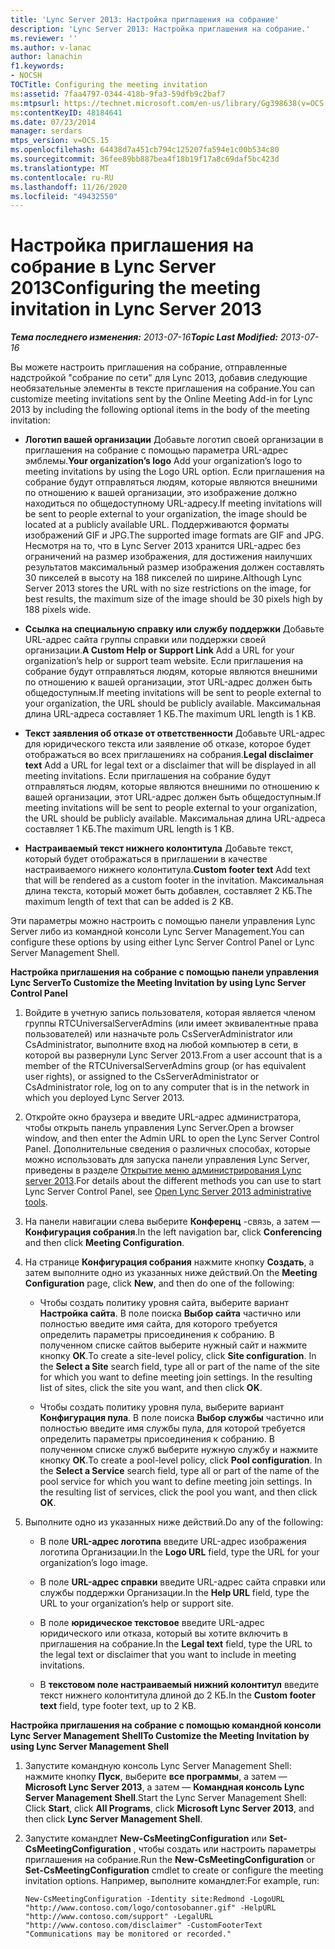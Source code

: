 ```yaml
---
title: 'Lync Server 2013: Настройка приглашения на собрание'
description: 'Lync Server 2013: Настройка приглашения на собрание.'
ms.reviewer: ''
ms.author: v-lanac
author: lanachin
f1.keywords:
- NOCSH
TOCTitle: Configuring the meeting invitation
ms:assetid: 7faa4797-0344-418b-9fa3-59dfb9c2baf7
ms:mtpsurl: https://technet.microsoft.com/en-us/library/Gg398638(v=OCS.15)
ms:contentKeyID: 48184641
ms.date: 07/23/2014
manager: serdars
mtps_version: v=OCS.15
ms.openlocfilehash: 64438d7a451cb794c125207fa594e1c00b534c80
ms.sourcegitcommit: 36fee89bb887bea4f18b19f17a8c69daf5bc423d
ms.translationtype: MT
ms.contentlocale: ru-RU
ms.lasthandoff: 11/26/2020
ms.locfileid: "49432550"
---
```

# <a name="configuring-the-meeting-invitation-in-lync-server-2013"></a><span data-ttu-id="20818-103">Настройка приглашения на собрание в Lync Server 2013</span><span class="sxs-lookup"><span data-stu-id="20818-103">Configuring the meeting invitation in Lync Server 2013</span></span>

<div data-xmlns="http://www.w3.org/1999/xhtml">

<div class="topic" data-xmlns="http://www.w3.org/1999/xhtml" data-msxsl="urn:schemas-microsoft-com:xslt" data-cs="https://msdn.microsoft.com/">

<div data-asp="https://msdn2.microsoft.com/asp">



</div>

<div id="mainSection">

<div id="mainBody"><span data-ttu-id="20818-104">

<span> </span></span><span class="sxs-lookup"><span data-stu-id="20818-104">

<span> </span></span></span>

<span data-ttu-id="20818-105">_**Тема последнего изменения:** 2013-07-16_</span><span class="sxs-lookup"><span data-stu-id="20818-105">_**Topic Last Modified:** 2013-07-16_</span></span>

<span data-ttu-id="20818-106">Вы можете настроить приглашения на собрание, отправленные надстройкой "собрание по сети" для Lync 2013, добавив следующие необязательные элементы в тексте приглашения на собрание.</span><span class="sxs-lookup"><span data-stu-id="20818-106">You can customize meeting invitations sent by the Online Meeting Add-in for Lync 2013 by including the following optional items in the body of the meeting invitation:</span></span>

  - <span data-ttu-id="20818-107">**Логотип вашей организации** Добавьте логотип своей организации в приглашения на собрание с помощью параметра URL-адрес эмблемы.</span><span class="sxs-lookup"><span data-stu-id="20818-107">**Your organization’s logo** Add your organization’s logo to meeting invitations by using the Logo URL option.</span></span> <span data-ttu-id="20818-108">Если приглашения на собрание будут отправляться людям, которые являются внешними по отношению к вашей организации, это изображение должно находиться по общедоступному URL-адресу.</span><span class="sxs-lookup"><span data-stu-id="20818-108">If meeting invitations will be sent to people external to your organization, the image should be located at a publicly available URL.</span></span> <span data-ttu-id="20818-109">Поддерживаются форматы изображений GIF и JPG.</span><span class="sxs-lookup"><span data-stu-id="20818-109">The supported image formats are GIF and JPG.</span></span> <span data-ttu-id="20818-110">Несмотря на то, что в Lync Server 2013 хранится URL-адрес без ограничений на размер изображения, для достижения наилучших результатов максимальный размер изображения должен составлять 30 пикселей в высоту на 188 пикселей по ширине.</span><span class="sxs-lookup"><span data-stu-id="20818-110">Although Lync Server 2013 stores the URL with no size restrictions on the image, for best results, the maximum size of the image should be 30 pixels high by 188 pixels wide.</span></span>

  - <span data-ttu-id="20818-111">**Ссылка на специальную справку или службу поддержки** Добавьте URL-адрес сайта группы справки или поддержки своей организации.</span><span class="sxs-lookup"><span data-stu-id="20818-111">**A Custom Help or Support Link** Add a URL for your organization’s help or support team website.</span></span> <span data-ttu-id="20818-112">Если приглашения на собрание будут отправляться людям, которые являются внешними по отношению к вашей организации, этот URL-адрес должен быть общедоступным.</span><span class="sxs-lookup"><span data-stu-id="20818-112">If meeting invitations will be sent to people external to your organization, the URL should be publicly available.</span></span> <span data-ttu-id="20818-113">Максимальная длина URL-адреса составляет 1 КБ.</span><span class="sxs-lookup"><span data-stu-id="20818-113">The maximum URL length is 1 KB.</span></span>

  - <span data-ttu-id="20818-114">**Текст заявления об отказе от ответственности** Добавьте URL-адрес для юридического текста или заявление об отказе, которое будет отображаться во всех приглашениях на собрания.</span><span class="sxs-lookup"><span data-stu-id="20818-114">**Legal disclaimer text** Add a URL for legal text or a disclaimer that will be displayed in all meeting invitations.</span></span> <span data-ttu-id="20818-115">Если приглашения на собрание будут отправляться людям, которые являются внешними по отношению к вашей организации, этот URL-адрес должен быть общедоступным.</span><span class="sxs-lookup"><span data-stu-id="20818-115">If meeting invitations will be sent to people external to your organization, the URL should be publicly available.</span></span> <span data-ttu-id="20818-116">Максимальная длина URL-адреса составляет 1 КБ.</span><span class="sxs-lookup"><span data-stu-id="20818-116">The maximum URL length is 1 KB.</span></span>

  - <span data-ttu-id="20818-117">**Настраиваемый текст нижнего колонтитула** Добавьте текст, который будет отображаться в приглашении в качестве настраиваемого нижнего колонтитула.</span><span class="sxs-lookup"><span data-stu-id="20818-117">**Custom footer text** Add text that will be rendered as a custom footer in the invitation.</span></span> <span data-ttu-id="20818-118">Максимальная длина текста, который может быть добавлен, составляет 2 КБ.</span><span class="sxs-lookup"><span data-stu-id="20818-118">The maximum length of text that can be added is 2 KB.</span></span>

<span data-ttu-id="20818-119">Эти параметры можно настроить с помощью панели управления Lync Server либо из командной консоли Lync Server Management.</span><span class="sxs-lookup"><span data-stu-id="20818-119">You can configure these options by using either Lync Server Control Panel or Lync Server Management Shell.</span></span>

<div>


<span data-ttu-id="20818-120">**Настройка приглашения на собрание с помощью панели управления Lync Server**</span><span class="sxs-lookup"><span data-stu-id="20818-120">**To Customize the Meeting Invitation by using Lync Server Control Panel**</span></span>

1.  <span data-ttu-id="20818-121">Войдите в учетную запись пользователя, которая является членом группы RTCUniversalServerAdmins (или имеет эквивалентные права пользователей) или назначьте роль CsServerAdministrator или CsAdministrator, выполните вход на любой компьютер в сети, в которой вы развернули Lync Server 2013.</span><span class="sxs-lookup"><span data-stu-id="20818-121">From a user account that is a member of the RTCUniversalServerAdmins group (or has equivalent user rights), or assigned to the CsServerAdministrator or CsAdministrator role, log on to any computer that is in the network in which you deployed Lync Server 2013.</span></span>

2.  <span data-ttu-id="20818-122">Откройте окно браузера и введите URL-адрес администратора, чтобы открыть панель управления Lync Server.</span><span class="sxs-lookup"><span data-stu-id="20818-122">Open a browser window, and then enter the Admin URL to open the Lync Server Control Panel.</span></span> <span data-ttu-id="20818-123">Дополнительные сведения о различных способах, которые можно использовать для запуска панели управления Lync Server, приведены в разделе [Открытие меню администрирования Lync server 2013](lync-server-2013-open-lync-server-administrative-tools.md).</span><span class="sxs-lookup"><span data-stu-id="20818-123">For details about the different methods you can use to start Lync Server Control Panel, see [Open Lync Server 2013 administrative tools](lync-server-2013-open-lync-server-administrative-tools.md).</span></span>

3.  <span data-ttu-id="20818-124">На панели навигации слева выберите **Конференц** -связь, а затем — **Конфигурация собрания**.</span><span class="sxs-lookup"><span data-stu-id="20818-124">In the left navigation bar, click **Conferencing** and then click **Meeting Configuration**.</span></span>

4.  <span data-ttu-id="20818-125">На странице **Конфигурация собрания** нажмите кнопку **Создать**, а затем выполните одно из указанных ниже действий.</span><span class="sxs-lookup"><span data-stu-id="20818-125">On the **Meeting Configuration** page, click **New**, and then do one of the following:</span></span>
    
      - <span data-ttu-id="20818-p106">Чтобы создать политику уровня сайта, выберите вариант **Настройка сайта**. В поле поиска **Выбор сайта** частично или полностью введите имя сайта, для которого требуется определить параметры присоединения к собранию. В полученном списке сайтов выберите нужный сайт и нажмите кнопку **ОК**.</span><span class="sxs-lookup"><span data-stu-id="20818-p106">To create a site-level policy, click **Site configuration**. In the **Select a Site** search field, type all or part of the name of the site for which you want to define meeting join settings. In the resulting list of sites, click the site you want, and then click **OK**.</span></span>
    
      - <span data-ttu-id="20818-p107">Чтобы создать политику уровня пула, выберите вариант **Конфигурация пула**. В поле поиска **Выбор службы** частично или полностью введите имя службы пула, для которой требуется определить параметры присоединения к собранию. В полученном списке служб выберите нужную службу и нажмите кнопку **ОК**.</span><span class="sxs-lookup"><span data-stu-id="20818-p107">To create a pool-level policy, click **Pool configuration**. In the **Select a Service** search field, type all or part of the name of the pool service for which you want to define meeting join settings. In the resulting list of services, click the pool you want, and then click **OK**.</span></span>

5.  <span data-ttu-id="20818-132">Выполните одно из указанных ниже действий.</span><span class="sxs-lookup"><span data-stu-id="20818-132">Do any of the following:</span></span>
    
      - <span data-ttu-id="20818-133">В поле **URL-адрес логотипа** введите URL-адрес изображения логотипа Организации.</span><span class="sxs-lookup"><span data-stu-id="20818-133">In the **Logo URL** field, type the URL for your organization’s logo image.</span></span>
    
      - <span data-ttu-id="20818-134">В поле **URL-адрес справки** введите URL-адрес сайта справки или службы поддержки Организации.</span><span class="sxs-lookup"><span data-stu-id="20818-134">In the **Help URL** field, type the URL to your organization’s help or support site.</span></span>
    
      - <span data-ttu-id="20818-135">В поле **юридическое текстовое** введите URL-адрес юридического или отказа, который вы хотите включить в приглашения на собрание.</span><span class="sxs-lookup"><span data-stu-id="20818-135">In the **Legal text** field, type the URL to the legal text or disclaimer that you want to include in meeting invitations.</span></span>
    
      - <span data-ttu-id="20818-136">В **текстовом поле настраиваемый нижний колонтитул** введите текст нижнего колонтитула длиной до 2 КБ.</span><span class="sxs-lookup"><span data-stu-id="20818-136">In the **Custom footer text** field, type footer text, up to 2 KB.</span></span>

<span data-ttu-id="20818-137">**Настройка приглашения на собрание с помощью командной консоли Lync Server Management Shell**</span><span class="sxs-lookup"><span data-stu-id="20818-137">**To Customize the Meeting Invitation by using Lync Server Management Shell**</span></span>

1.  <span data-ttu-id="20818-138">Запустите командную консоль Lync Server Management Shell: нажмите кнопку **Пуск**, выберите **все программы**, а затем — **Microsoft Lync Server 2013**, а затем — **Командная консоль Lync Server Management Shell**.</span><span class="sxs-lookup"><span data-stu-id="20818-138">Start the Lync Server Management Shell: Click **Start**, click **All Programs**, click **Microsoft Lync Server 2013**, and then click **Lync Server Management Shell**.</span></span>

2.  <span data-ttu-id="20818-139">Запустите командлет **New-CsMeetingConfiguration** или **Set-CsMeetingConfiguration** , чтобы создать или настроить параметры приглашения на собрание.</span><span class="sxs-lookup"><span data-stu-id="20818-139">Run the **New-CsMeetingConfiguration** or **Set-CsMeetingConfiguration** cmdlet to create or configure the meeting invitation options.</span></span> <span data-ttu-id="20818-140">Например, выполните командлет:</span><span class="sxs-lookup"><span data-stu-id="20818-140">For example, run:</span></span>
    
        New-CsMeetingConfiguration -Identity site:Redmond -LogoURL "http://www.contoso.com/logo/contosobanner.gif" -HelpURL "http://www.contoso.com/support" -LegalURL "http://www.contoso.com/disclaimer" -CustomFooterText "Communications may be monitored or recorded."

<span data-ttu-id="20818-141"></div>

</div>

<span> </span>

</div>

</div>

</span><span class="sxs-lookup"><span data-stu-id="20818-141"></div>

</div>

<span> </span>

</div>

</div>

</span></span></div>

